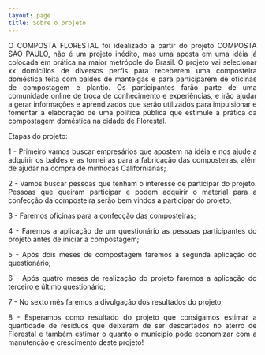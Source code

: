 ```yaml
---
layout: page
title: Sobre o projeto
---
```


<p style="text-align: justify;"> O COMPOSTA FLORESTAL foi idealizado a partir do projeto COMPOSTA SÃO PAULO, não é um projeto inédito, mas uma aposta em uma idéia já colocada em prática na maior metrópole do Brasil. O projeto vai selecionar xx domicílios de diversos perfis para receberem uma composteira doméstica feita com baldes de manteigas e para participarem de oficinas de compostagem e plantio. Os participantes farão parte de uma comunidade online de troca de conhecimento e experiências, e irão ajudar a gerar informações e aprendizados que serão utilizados para impulsionar e fomentar a elaboração de uma política pública que estimule a prática da compostagem doméstica na cidade de Florestal.</p>

Etapas do projeto:
<p style="text-align: justify;">
    1 - Primeiro vamos buscar empresários que apostem na idéia e nos ajude a adquirir os baldes e as torneiras para a fabricação das composteiras, além de ajudar na compra de minhocas Californianas;
</p>
<p style="text-align: justify;">
    2 - Vamos buscar pessoas que tenham o interesse de participar do projeto. Pessoas que queiram participar e podem adquirir o material para a confecção da composteira serão bem vindos a participar do projeto;
</p>
<p style="text-align: justify;">
    3 - Faremos oficinas para a confecção das composteiras;
</p>
<p style="text-align: justify;">
    4 - Faremos a aplicação de um questionário as pessoas participantes do projeto antes de iniciar a compostagem;
</p>
<p style="text-align: justify;">
    5 - Após dois meses de compostagem faremos a segunda aplicação do questionário;
</p>
<p style="text-align: justify;">
    6 - Após quatro meses de realização do projeto faremos a aplicação do terceiro e último questionário;
</p>
<p style="text-align: justify;">
    7 - No sexto mês faremos a divulgação dos resultados do projeto;
</p>    
<p style="text-align: justify;">
    8 - Esperamos como resultado do projeto que consigamos estimar a quantidade de resíduos que deixaram de ser descartados no aterro de Florestal e também estimar o quanto o munícipio pode economizar com a manutenção e crescimento deste projeto!
</p>
